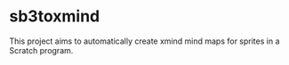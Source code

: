 # sb3toxmind
This project aims to automatically create xmind mind maps for sprites in a Scratch program.
